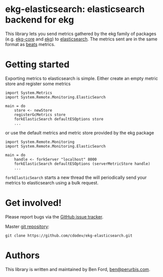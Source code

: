 # ekg-elasticsearch: elasticsearch backend for ekg

This library lets you send metrics gathered by the ekg family of packages (e.g.
[ekg-core](https://hackage.haskell.org/package/ekg-core) and
[ekg](https://hackage.haskell.org/package/ekg)) to
[elasticsearch](https://www.elastic.co/products/elasticsearch). The metrics sent
are in the same format as [beats](https://www.elastic.co/products/beats) metrics.

# Getting started

Exporting metrics to elasticsearch is simple. Either create an empty metric
store and register some metrics

    import System.Metrics
    import System.Remote.Monitoring.ElasticSearch

    main = do
        store <- newStore
        registerGcMetrics store
        forkElasticSearch defaultESOptions store
        ...

or use the default metrics and metric store provided by the ekg
package

    import System.Remote.Monitoring
    import System.Remote.Monitoring.ElasticSearch

    main = do
        handle <- forkServer "localhost" 8000
        forkElasticSearch defaultESOptions (serverMetricStore handle)
        ...

`forkElasticSearch` starts a new thread the will periodically send your
metrics to elasticsearch using a bulk request.

# Get involved!

Please report bugs via the
[GitHub issue tracker](https://github.com/cdodev/ekg-elasticsearch/issues).

Master [git repository](https://github.com/cdodev/ekg-elasticsearch):

    git clone https://github.com/cdodev/ekg-elasticsearch.git

# Authors

This library is written and maintained by Ben Ford,
<ben@perurbis.com>.
